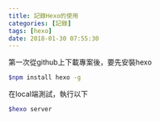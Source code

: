 ```yaml
---
title: 記錄Hexo的使用
categories: [記錄]
tags: [hexo]
date: 2018-01-30 07:55:30
---
```


第一次從github上下載專案後，要先安裝hexo
``` bash
$npm install hexo -g
```
在local端測試，執行以下

``` bash
$hexo server
```